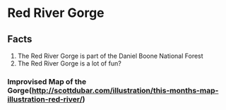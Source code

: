 # Red River Gorge

## Facts
1. The Red River Gorge is part of the Daniel Boone National Forest
2. The Red River Gorge is a lot of fun?

### Improvised Map of the Gorge(http://scottdubar.com/illustration/this-months-map-illustration-red-river/)

